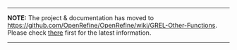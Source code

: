 
---

**NOTE:** The project & documentation has moved to https://github.com/OpenRefine/OpenRefine/wiki/GREL-Other-Functions. Please check [there](https://github.com/OpenRefine/OpenRefine/wiki/GRELOther-Functions) first for the latest information.

---
